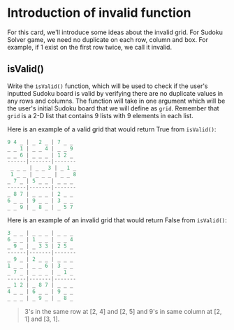 <!--title={isValid()}-->

<!--badges={Algorithmns:60}-->

<!--concepts{Indexing 2D Lists}-->

# Introduction of invalid function

For this card, we'll introduce some ideas about the invalid grid. For Sudoku Solver game, we need no duplicate on each row, column and box. For example, if 1 exist on the first row twice, we call it invalid. 

## isValid()

Write the `isValid()` function, which will be used to check if the user's inputted Sudoku board is valid by verifying there are no duplicate values in any rows and columns. The function will take in one argument which will be the user's initial Sudoku board that we will define as `grid`. Remember that `grid` is a 2-D list that contains 9 lists with 9 elements in each list.

Here is an example of a valid grid that would return True from `isValid()`:

```python
9 4 _ | _ 2 _ | 7 _ _		
_ _ 1 | _ _ 4 | _ _ 9		
_ _ 6 | _ _ _ | 1 2 _	
------|-------|-------
 _ _ _ | _ _ 3 | _ 1 _
 1 _ _ | _ _ _ | _ _ 8
_ 7 _ | 5 _ _ | _ _ _
------|-------|-------
_ 8 7 | _ _ _ | 2 _ _
6 _ _ | 9 _ _ | 3 _ _
_ _ 9 | _ 8 _ | _ 5 7
```



Here is an example of an invalid grid that would return False from `isValid()`:

```python
3 _ _ | _ _ _ | _ _ _		
6 _ _ | 1 _ _ | _ _ 4		 
_ 9 _ | _ 3 3 | 2 5 _		
------|-------|-------	
_ 9 _ | 2 _ _ | _ _ _		
1 _ _ | _ _ 6 | 3 _ _
_ 7 _ | _ _ _ | _ 1 _
------|-------|-------
_ 1 2 | _ 8 7 | _ _ _
4 _ _ | 6 _ _ | 9 _ _
_ _ _ | _ 9 _ | _ 8 _
```

> 3's in the same row at [2, 4] and [2, 5] and 9's in same column at [2, 1] and [3, 1].

